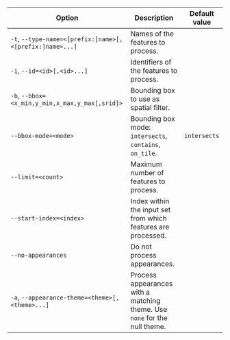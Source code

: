 | Option                                                   | Description                                                               | Default value |
|----------------------------------------------------------|---------------------------------------------------------------------------|---------------|
| `-t`, `--type-name=<[prefix:]name>[,<[prefix:]name>...]` | Names of the features to process.                                         |               |
| `-i`, `--id=<id>[,<id>...]`                              | Identifiers of the features to process.                                   |               |
| `-b`, `--bbox=<x_min,y_min,x_max,y_max[,srid]>`          | Bounding box to use as spatial filter.                                    |               |
| `--bbox-mode=<mode>`                                     | Bounding box mode: `intersects`, `contains`, `on_tile`.                   | `intersects`  |
| `--limit=<count>`                                        | Maximum number of features to process.                                    |               |
| `--start-index=<index>`                                  | Index within the input set from which features are processed.             |               |
| `--no-appearances`                                       | Do not process appearances.                                               |               |
| `-a`, `--appearance-theme=<theme>[,<theme>...]`          | Process appearances with a matching theme. Use `none` for the null theme. |               |
